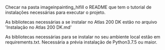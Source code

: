 Checar na pasta imageinpainting_hifill o README que tem o tutorial de instalações necessárias para executar o projeto.

As bibliotecas necessárias a se instalar no Atlas 200 DK estão no arquivo 'Instalação no Atlas 200 DK.md'

As bibliotecas necessárias para se instalar no seu ambiente local estão em requirements.txt. Necessária a prévia instalação de Python3.7.5 ou maior.
